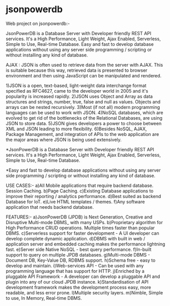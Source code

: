 # jsonpowerdb
Web project on jsonpowerdb:-

JsonPowerDB is a Database Server with Developer friendly REST API services. It's a High Performance, Light Weight, Ajax Enabled, Serverless, Simple to Use, Real-time Database. Easy and fast to develop database applications without using any server side programming / scripting or without installing any kind of database.

AJAX : JSON is often used to retrieve data from the server with AJAX. This is suitable because this way, retrieved data is presented to browser environment and then using JavaScript can be manipulated and rendered.

1)JSON is a open, text-based, light-weight data interchange format specified as RFC4627, came to the developer world in 2005 and it's popularity is increased rapidly.
2)JSON uses Object and Array as data structures and strings, number, true, false and null as values. Objects and arrays can be nested recursively.
3)Most (if not all) modern programming languages can be used to work with JSON.
4)NoSQL databases, which are evolved to get rid of the bottlenecks of the Relational Databases, are using JSON to store data.
5)JSON gives developers a power to choose between XML and JSON leading to more flexibility.
6)Besides NoSQL, AJAX, Package Management, and integration of APIs to the web application are the major areas where JSON is being used extensively.

*JsonPowerDB is a Database Server with Developer friendly REST API services. It's a High Performance, Light Weight, Ajax Enabled, Serverless, Simple to Use, Real-time Database.

*Easy and fast to develop database applications without using any server side programming / scripting or without installing any kind of database.

USE CASES:-
a)All Mobile applications that require backend database.
Session Caching.
b)Page Caching.
c)Existing Database applications to improve their reporting / analytics performance.
d)Best suited as backend Database for IoT.
e)Live HTML templates / themes.
f)Any software application that needs backend database.

FEATURES:-
a)JsonPowerDB (JPDB) is Next Generation, Creative and Disruptive Multi-mode DBMS_ with many USPs.
b)Proprietary algorithm for High Performance CRUD operations. Multiple times faster than popular DBMS.
c)Serverless support for faster development - A UI developer can develop complete dynamic application.
d)DBMS with built in web / application server and embedded caching makes the performance lightning fast.
e)Server side Native NoSQL - best query performance.
f)In-built support to query on multiple JPDB databases.
g)Multi-mode DBMS - Document DB, Key-Value DB, RDBMS support.
h)Schema free - easy to develop and maintain.
i)Web-services API - Can be used with any programming language that has support for HTTP.
j)Enriched by a pluggable API Framework - A developer can develop a pluggable API and plugin into any of our cloud JPDB instance.
k)Standardisation of API development framework makes the development process easy, more readable, and less error prone.
l)Multiple security layers.
m)Nimble, Simple to use, In Memory, Real-time DBMS.
